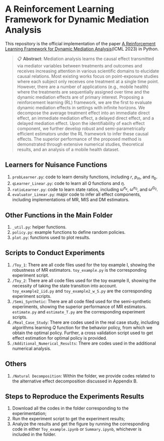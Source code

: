 # A Reinforcement Learning Framework for Dynamic Mediation Analysis

This repository is the official implementation of the paper [A Reinforcement Learning Framework for Dynamic Mediation Analysis]()(ICML 2023) in Python. 

>📋  **Abstract**: Mediation analysis learns the causal effect transmitted via mediator variables between treatments and outcomes and receives increasing attention in various scientific domains to elucidate causal relations. Most existing works focus on point-exposure studies where each subject only receives one treatment at a single time point. However, there are a number of applications (e.g., mobile health) where the treatments are sequentially assigned over time and the dynamic mediation effects are of primary interest. Proposing a reinforcement learning (RL) framework, we are the first to evaluate dynamic mediation effects in settings with infinite horizons. We decompose the average treatment effect into an immediate direct effect, an immediate mediation effect, a delayed direct effect, and a delayed mediation effect. Upon the identifiability of each effect component, we further develop robust and semi-parametrically efficient estimators under the RL framework to infer these causal effects. The superior performance of the proposed method is demonstrated through extensive numerical studies, theoretical results, and an analysis of a mobile health dataset.

## Learners for Nuisance Functions
1. `probLearner.py`: code to learn density functions, including $r$, $p_m$, and $\pi_b$.
2. `qLearner_Linear.py`: code to learn all $Q$ functions and $\eta$.
3. `ratioLearner.py`: code to learn state ratios, including $\omega^{\pi_e}$, $\omega^{\pi_0}$, and $\omega^{G_0}$.
4. `evaluator_Linear.py`: major code to infer all effect components, including implementations of MR, MIS and DM estimators.

## Other Functions in the Main Folder
1. `_util.py`: helper functions.
2. `policy.py`: example functions to define random policies.
3. `plot.py`: functions used to plot results.

## Scripts to Conduct Experiments
1. `/Toy_1`: There are all code files used for the toy example I, showing the robustness of MR estimators. `toy_example.py` is the corresponding experiment script.
2. `/Toy_2`: There are all code files used for the toy example II, showing the necessity of taking the state transition into account. `toy_example2_iid.py` and `toy_example2_w_S.py` are the corresponding experiment scripts.
3. `/Semi_Synthetic`: There are all code filed used for the semi-synthetic experiments, showing the superior performance of MR estimators. `estimate.py` and `estimate_T.py` are the corresponding experiment scripts.
4. `/Real_Case_Study`: There are codes used in the real case study, including algorithms learning $Q$ function for the behavior policy, from which we obtain the optimal policy. Further, a cross validation script used to get effect estimation for optimal policy is provided.
5. `/Additional_Numerical_Results`: There are codes used in the additional numerical analysis.

## Others
1. `/Natural Decomposition`: Within the folder, we provide codes related to the alternative effect decomposition discussed in Appendix B.

## Steps to Reproduce the Experiments Results
1. Download all the codes in the folder corresponding to the experimentation;
2. Run the experiment script to get the experiment results;
3. Analyze the results and get the figure by running the corresponding code in either `Toy_example.ipynb` or `Summary.ipynb`, whichever is included in the folder.
